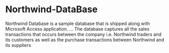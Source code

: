 # Northwind-DataBase
Northwind Database is a sample database that is shipped along with Microsoft Access application. ... The database captures all the sales transactions that occurs between the company i.e. Northwind traders and its customers as well as the purchase transactions between Northwind and its suppliers
